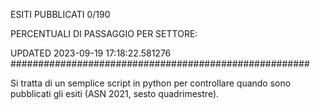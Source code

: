 ESITI PUBBLICATI 0/190 

PERCENTUALI DI PASSAGGIO PER SETTORE:

UPDATED 2023-09-19 17:18:22.581276
###################################################### 

Si tratta di un semplice script in python per controllare quando sono pubblicati gli esiti (ASN 2021, sesto quadrimestre).

